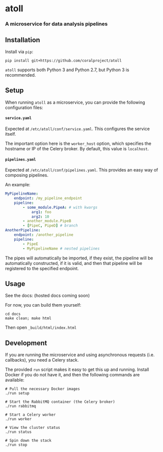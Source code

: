 # atoll
### A microservice for data analysis pipelines

## Installation

Install via `pip`:

    pip install git+https://github.com/coralproject/atoll

`atoll` supports both Python 3 and Python 2.7, but Python 3 is recommended.

## Setup

When running `atoll` as a microservice, you can provide the following configuration files:

#### `service.yaml`

Expected at `/etc/atoll/conf/service.yaml`. This configures the service itself.

The important option here is the `worker_host` option, which specifies the hostname or IP of the Celery broker. By default, this value is `localhost`.

#### `pipelines.yaml`

Expected at `/etc/atoll/conf/pipelines.yaml`. This provides an easy way of composing pipelines.

An example:

```yaml
MyPipelineName:
    endpoint: /my_pipeline_endpoint
    pipeline:
        - some_module.PipeA: # with kwargs
            arg1: foo
            arg2: 10
        - another_module.PipeB
        - [PipeC, PipeD] # branch
AnotherPipeline:
    endpoint: /another_pipeline
    pipeline:
        - PipeE
        - MyPipelineName # nested pipelines
```

The pipes will automatically be imported, if they exist, the pipeline will be automatically constructed, if it is valid, and then that pipeline will be registered to the specified endpoint.


## Usage

See the docs: (hosted docs coming soon)

For now, you can build them yourself:

    cd docs
    make clean; make html

Then open `_build/html/index.html`

## Development

If you are running the microservice and using asynchronous requests (i.e. callbacks), you need a Celery stack.

The provided `run` script makes it easy to get this up and running. Install Docker if you do not have it, and then the following commands are available:

    # Pull the necessary Docker images
    ./run setup

    # Start the RabbitMQ container (the Celery broker)
    ./run rabbitmq

    # Start a Celery worker
    ./run worker

    # View the cluster status
    ./run status

    # Spin down the stack
    ./run stop
